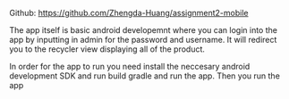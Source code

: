 Github: https://github.com/Zhengda-Huang/assignment2-mobile

The app itself is basic android developemnt where you can login into the app by inputting in admin for the password and username. It will redirect you to the recycler view displaying all of the product.

In order for the app to run you need install the neccesary android development SDK and run build gradle and run the app. Then you run the app
